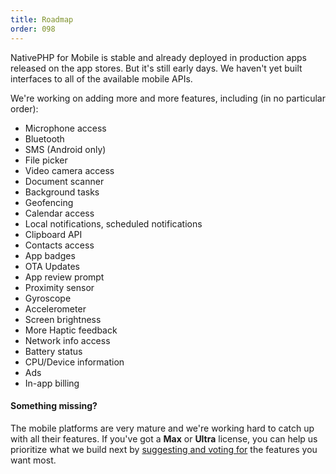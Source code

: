 ```yaml
---
title: Roadmap
order: 098
---
```


NativePHP for Mobile is stable and already deployed in production apps released on the app stores. But it's still early
days. We haven't yet built interfaces to all of the available mobile APIs.

We're working on adding more and more features, including (in no particular order):

- Microphone access
- Bluetooth
- SMS (Android only)
- File picker
- Video camera access
- Document scanner
- Background tasks
- Geofencing
- Calendar access
- Local notifications, scheduled notifications
- Clipboard API
- Contacts access
- App badges
- OTA Updates
- App review prompt
- Proximity sensor
- Gyroscope
- Accelerometer
- Screen brightness
- More Haptic feedback
- Network info access
- Battery status
- CPU/Device information
- Ads
- In-app billing

<aside class="relative z-0 mt-5 overflow-hidden rounded-2xl bg-pink-50 px-5 ring-1 ring-black/5 dark:bg-pink-600/10">

#### Something missing?

The mobile platforms are very mature and we're working hard to catch up with all their features.
If you've got a **Max** or **Ultra** license, you can help us prioritize what we build next by
<a href="https://github.com/orgs/NativePHP/discussions?discussions_q=is%3Aopen+sort%3Atop" target="_blank">suggesting and voting for</a>
the features you want most.

</aside>
